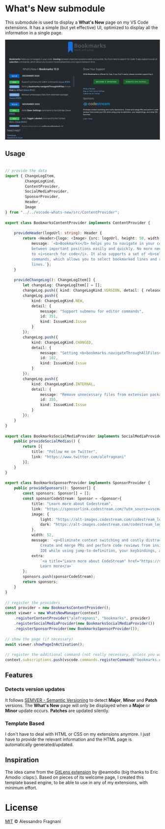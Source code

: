 # What's New submodule

This submodule is used to display a **What's New** page on my VS Code extensions. It has a simple (but yet effective) UI, optimized to display all the information in a single page.

![whats-new-bookmarks](images/whats-new-bookmarks.png)

## Usage

```ts

// provide the data
import { ChangeLogItem, 
         ChangeLogKind, 
         ContentProvider, 
         SocialMediaProvider, 
         SponsorProvider, 
         Header, 
         Image
} from "../../vscode-whats-new/src/ContentProvider";

export class BookmarksContentProvider implements ContentProvider {

    provideHeader(logoUrl: string): Header {
        return <Header>{logo: <Image> {src: logoUrl, height: 50, width: 50}, 
            message: `<b>Bookmarks</b> helps you to navigate in your code, <b>moving</b> 
            between important positions easily and quickly. No more need 
            to <i>search for code</i>. It also supports a set of <b>selection</b>
            commands, which allows you to select bookmarked lines and regions between
            lines.`};
    }

    provideChangeLog(): ChangeLogItem[] {
        let changeLog: ChangeLogItem[] = [];
        changeLog.push({ kind: ChangeLogKind.VERSION, detail: { releaseNumber: "12.1.0", releaseDate: "December 2020" } });
        changeLog.push({
            kind: ChangeLogKind.NEW,
            detail: {
                message: "Support submenu for editor commands",
                id: 351,
                kind: IssueKind.Issue
            }
        });
        changeLog.push({
            kind: ChangeLogKind.CHANGED,
            detail: {
                message: "Setting <b>bookmarks.navigateThroughAllFiles</b> is now <b>true</b> by default",
                id: 102,
                kind: IssueKind.Issue
            }
        });
        changeLog.push({
            kind: ChangeLogKind.INTERNAL,
            detail: {
                message: "Remove unnecessary files from extension package",
                id: 355,
                kind: IssueKind.Issue
            }
        });
    }
}

export class BookmarksSocialMediaProvider implements SocialMediaProvider {
    public provideSocialMedias() {
        return [{
            title: "Follow me on Twitter",
            link: "https://www.twitter.com/alefragnani"
        }];
    }
}

export class BookmarksSponsorProvider implements SponsorProvider {
    public provideSponsors(): Sponsor[] {
        const sponsors: Sponsor[] = [];
        const sponsorCodeStream: Sponsor = <Sponsor>{
            title: "Learn more about Codestream",
            link: "https://sponsorlink.codestream.com/?utm_source=vscmarket&utm_campaign=bookmarks&utm_medium=banner",
            image: {
                light: "https://alt-images.codestream.com/codestream_logo_bookmarks.png",
                dark: "https://alt-images.codestream.com/codestream_logo_bookmarks.png"
            },
            width: 52,
            message: `<p>Eliminate context switching and costly distractions. 
                Create and merge PRs and perform code reviews from inside your 
                IDE while using jump-to-definition, your keybindings, and other IDE favorites.</p>`,
            extra:
                `<a title="Learn more about CodeStream" href="https://sponsorlink.codestream.com/?utm_source=vscmarket&utm_campaign=bookmarks&utm_medium=banner">
                Learn more</a>`
        };
        sponsors.push(sponsorCodeStream);
        return sponsors;
    }
}

// register the providers
const provider = new BookmarksContentProvider();
const viewer = new WhatsNewManager(context)
    .registerContentProvider("alefragnani", "bookmarks", provider)
    .registerSocialMediaProvider(new BookmarksSocialMediaProvider())
    .registerSponsorProvider(new BookmarksSponsorProvider());

// show the page (if necessary)
await viewer.showPageInActivation();

// register the additional command (not really necessary, unless you want a command registered in your extension)
context.subscriptions.push(vscode.commands.registerCommand("bookmarks.whatsNew", () => viewer.showPage()));
```
## Features

### Detects version updates

It follows [SEMVER - Semantic Versioning](https://www.semver.org) to detect **Major**, **Minor** and **Patch** versions. The **What's New** page will only be displayed when a **Major** or **Minor** update occurs. **Patches** are updated silently.

### Template Based

I don't have to deal with HTML or CSS on my extensions anymore. I just have to _provide_ the relevant information and the HTML page is automatically generated/updated.

## Inspiration

The idea came from the [GitLens extension](https://marketplace.visualstudio.com/items?itemName=eamodio.gitlens) by @eamodio (big thanks to Eric Amodio :claps:). Based on pieces of its welcome page, I created this template based engine, to be able to use in any of my extensions, with minimum effort.

# License

[MIT](LICENSE.md) &copy; Alessandro Fragnani
